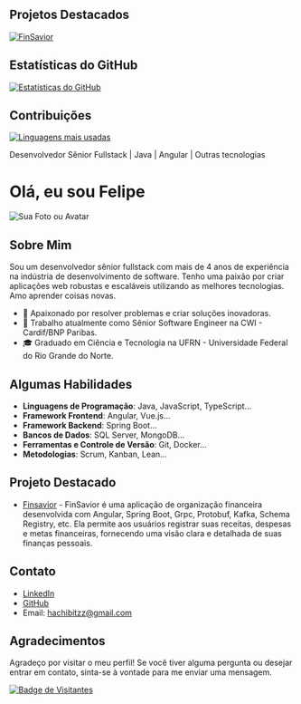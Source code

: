 ## Projetos Destacados

[![FinSavior](https://github-readme-stats.vercel.app/api/pin/?username=Hachibitz&repo=FinSavior&theme=dark)](https://github.com/Hachibitz/FinSavior)

## Estatísticas do GitHub

[![Estatísticas do GitHub](https://github-readme-stats.vercel.app/api?username=Hachibitz&show_icons=true&count_private=true&theme=dark)](https://github.com/anuraghazra/github-readme-stats)

## Contribuições

[![Linguagens mais usadas](https://github-readme-stats.vercel.app/api/top-langs/?username=Hachibitz&layout=compact&theme=dark)](https://github.com/anuraghazra/github-readme-stats)

Desenvolvedor Sênior Fullstack | Java | Angular | Outras tecnologias

# Olá, eu sou Felipe

![Sua Foto ou Avatar](https://i.postimg.cc/90Dy9mGk/1659444457744.jpg)

## Sobre Mim

Sou um desenvolvedor sênior fullstack com mais de 4 anos de experiência na indústria de desenvolvimento de software. Tenho uma paixão por criar aplicações web robustas e escaláveis utilizando as melhores tecnologias. Amo aprender coisas novas.

- 🌟 Apaixonado por resolver problemas e criar soluções inovadoras.
- 💼 Trabalho atualmente como Sênior Software Engineer na CWI - Cardif/BNP Paribas.
- 🎓 Graduado em Ciência e Tecnologia na UFRN - Universidade Federal do Rio Grande do Norte.

## Algumas Habilidades

- **Linguagens de Programação**: Java, JavaScript, TypeScript...
- **Framework Frontend**: Angular, Vue.js...
- **Framework Backend**: Spring Boot...
- **Bancos de Dados**: SQL Server, MongoDB...
- **Ferramentas e Controle de Versão**: Git, Docker...
- **Metodologias**: Scrum, Kanban, Lean...

## Projeto Destacado

- [Finsavior](https://github.com/Hachibitz/FinSavior) - FinSavior é uma aplicação de organização financeira desenvolvida com Angular, Spring Boot, Grpc, Protobuf, Kafka, Schema Registry, etc. Ela permite aos usuários registrar suas receitas, despesas e metas financeiras, fornecendo uma visão clara e detalhada de suas finanças pessoais.

## Contato

- [LinkedIn](https://www.linkedin.com/in/felipe-almeida-dev/)
- [GitHub](https://github.com/Hachibitz)
- Email: hachibitzz@gmail.com

## Agradecimentos

Agradeço por visitar o meu perfil! Se você tiver alguma pergunta ou desejar entrar em contato, sinta-se à vontade para me enviar uma mensagem.

[![Badge de Visitantes](https://visitor-badge.glitch.me/badge?page_id=Hachibitz.readme)](https://github.com/Hachibitz)

